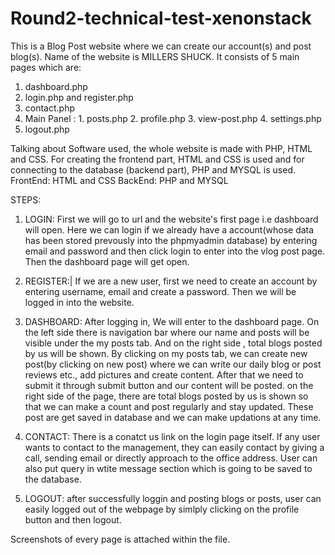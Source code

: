 # Round2-technical-test-xenonstack

This is a Blog Post website where we can create our account(s) and post blog(s). Name of the website is MILLERS SHUCK.
It consists of 5 main pages which are:

1. dashboard.php
2. login.php and register.php
3. contact.php
4. Main Panel : 1. posts.php
                2. profile.php
                3. view-post.php
                4. settings.php
5. logout.php 




Talking about Software used, the whole website is made with PHP, HTML and CSS. For creating the frontend part, HTML and CSS is used and for connecting to the database (backend part), PHP and MYSQL is used. 
FrontEnd: HTML and CSS
BackEnd: PHP and MYSQL




STEPS:
1. LOGIN: 
First we will go to url and the website's first page i.e dashboard will open. Here we can login if we already have a account(whose data has been stored prevously into the phpmyadmin database) by entering email and password and then click login to enter into the vlog post page. Then the dashboard page will get open.


2. REGISTER:|
If we are a new user, first we need to create an account by entering username, email and create a password. Then we will be logged in into the website.

3. DASHBOARD: 
After logging in, We will enter to the dashboard page.
On the left side there is navigation bar where our name and posts will be visible under the my posts tab. And on the right side , total blogs posted by us will be shown. By clicking on my posts tab, we can create new post(by clicking on new post) where we can write our daily blog or post reviews etc., add pictures and create content. After that we need to submit it through submit button and our content will be posted.
on the right side of the page, there are total blogs posted by us is shown so that we can make a count and post regularly and stay updated. 
These post are get saved in database and we can make updations at any time.

4. CONTACT: 
There is a conatct us link on the login page itself. If any user wants to contact to the management, they can easily contact by giving a call, sending email or directly approach to the office address.
User can also put query in wtite message section which is going to be saved to the database.

5. LOGOUT: 
after successfully loggin and posting blogs or posts, user can easily logged out of the webpage by simlply clicking on the profile button and then logout.

Screenshots of every page is attached within the file.

